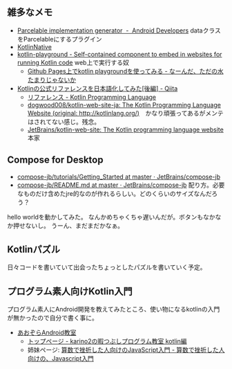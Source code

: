 ## 雑多なメモ

- [Parcelable implementation generator  -  Android Developers](https://developer.android.com/kotlin/parcelize) dataクラスをParcelableにするプラグイン
- [KotlinNative](KotlinNative)
- [kotlin-playground - Self-contained component to embed in websites for running Kotlin code](https://jetbrains.github.io/kotlin-playground/) web上で実行する奴
   - [Github Pages上でkotlin playgroundを使ってみる - なーんだ、ただの水たまりじゃないか](https://karino2.github.io/2023/07/30/kotlin_playground_on_github_page.html)
- [Kotlinの公式リファレンスを日本語化してみた[後編] - Qiita](https://qiita.com/dogwood008/items/f4ceabd0b0d801fb3a9f)
   - [リファレンス - Kotlin Programming Language](http://dogwood008.github.io/kotlin-web-site-ja/docs/reference/)
   - [dogwood008/kotlin-web-site-ja: The Kotlin Programming Language Website (original: http://kotlinlang.org/)](https://github.com/dogwood008/kotlin-web-site-ja)　かなり頑張ってあるがメンテはされてない感じ。残念。
   - [JetBrains/kotlin-web-site: The Kotlin programming language website](https://github.com/JetBrains/kotlin-web-site) 本家

## Compose for Desktop

- [compose-jb/tutorials/Getting_Started at master · JetBrains/compose-jb](https://github.com/JetBrains/compose-jb/tree/master/tutorials/Getting_Started)
- [compose-jb/README.md at master · JetBrains/compose-jb](https://github.com/JetBrains/compose-jb/blob/master/tutorials/Native_distributions_and_local_execution/README.md) 配り方。必要なものだけ含めたjre的なのが作れるらしい。どのくらいのサイズなんだろう？

hello worldを動かしてみた。
なんかめちゃくちゃ遅いんだが。ボタンもなかなか押せないし。
うーん、まだまだかなぁ。

## Kotlinパズル

日々コードを書いていて出会ったちょっとしたパズルを書いていく予定。

## プログラム素人向けKotlin入門

プログラム素人にAndroid開発を教えてみたところ、使い物になるkotlinの入門が無かったので自分で書く事に。

- [あおぞらAndroid教室](%E3%81%82%E3%81%8A%E3%81%9E%E3%82%89Android%E6%95%99%E5%AE%A4)
   - [トップページ - karino2の暇つぶしプログラム教室 kotlin編](https://karino2.github.io/kotlin-lesson/)
   - 姉妹ページ: [算数で挫折した人向けのJavaScript入門 - 算数で挫折した人向けの、Javascript入門](https://karino2.github.io/js-introduction/)